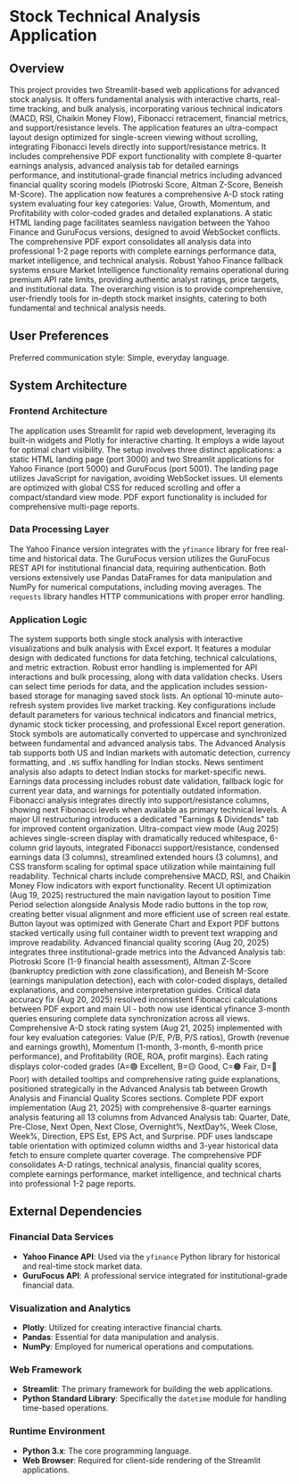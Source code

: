 # Stock Technical Analysis Application

## Overview
This project provides two Streamlit-based web applications for advanced stock analysis. It offers fundamental analysis with interactive charts, real-time tracking, and bulk analysis, incorporating various technical indicators (MACD, RSI, Chaikin Money Flow), Fibonacci retracement, financial metrics, and support/resistance levels. The application features an ultra-compact layout design optimized for single-screen viewing without scrolling, integrating Fibonacci levels directly into support/resistance metrics. It includes comprehensive PDF export functionality with complete 8-quarter earnings analysis, advanced analysis tab for detailed earnings performance, and institutional-grade financial metrics including advanced financial quality scoring models (Piotroski Score, Altman Z-Score, Beneish M-Score). The application now features a comprehensive A-D stock rating system evaluating four key categories: Value, Growth, Momentum, and Profitability with color-coded grades and detailed explanations. A static HTML landing page facilitates seamless navigation between the Yahoo Finance and GuruFocus versions, designed to avoid WebSocket conflicts. The comprehensive PDF export consolidates all analysis data into professional 1-2 page reports with complete earnings performance data, market intelligence, and technical analysis. Robust Yahoo Finance fallback systems ensure Market Intelligence functionality remains operational during premium API rate limits, providing authentic analyst ratings, price targets, and institutional data. The overarching vision is to provide comprehensive, user-friendly tools for in-depth stock market insights, catering to both fundamental and technical analysis needs.

## User Preferences
Preferred communication style: Simple, everyday language.

## System Architecture

### Frontend Architecture
The application uses Streamlit for rapid web development, leveraging its built-in widgets and Plotly for interactive charting. It employs a wide layout for optimal chart visibility. The setup involves three distinct applications: a static HTML landing page (port 3000) and two Streamlit applications for Yahoo Finance (port 5000) and GuruFocus (port 5001). The landing page utilizes JavaScript for navigation, avoiding WebSocket issues. UI elements are optimized with global CSS for reduced scrolling and offer a compact/standard view mode. PDF export functionality is included for comprehensive multi-page reports.

### Data Processing Layer
The Yahoo Finance version integrates with the `yfinance` library for free real-time and historical data. The GuruFocus version utilizes the GuruFocus REST API for institutional financial data, requiring authentication. Both versions extensively use Pandas DataFrames for data manipulation and NumPy for numerical computations, including moving averages. The `requests` library handles HTTP communications with proper error handling.

### Application Logic
The system supports both single stock analysis with interactive visualizations and bulk analysis with Excel export. It features a modular design with dedicated functions for data fetching, technical calculations, and metric extraction. Robust error handling is implemented for API interactions and bulk processing, along with data validation checks. Users can select time periods for data, and the application includes session-based storage for managing saved stock lists. An optional 10-minute auto-refresh system provides live market tracking. Key configurations include default parameters for various technical indicators and financial metrics, dynamic stock ticker processing, and professional Excel report generation. Stock symbols are automatically converted to uppercase and synchronized between fundamental and advanced analysis tabs. The Advanced Analysis tab supports both US and Indian markets with automatic detection, currency formatting, and `.NS` suffix handling for Indian stocks. News sentiment analysis also adapts to detect Indian stocks for market-specific news. Earnings data processing includes robust date validation, fallback logic for current year data, and warnings for potentially outdated information. Fibonacci analysis integrates directly into support/resistance columns, showing next Fibonacci levels when available as primary technical levels. A major UI restructuring introduces a dedicated "Earnings & Dividends" tab for improved content organization. Ultra-compact view mode (Aug 2025) achieves single-screen display with dramatically reduced whitespace, 6-column grid layouts, integrated Fibonacci support/resistance, condensed earnings data (3 columns), streamlined extended hours (3 columns), and CSS transform scaling for optimal space utilization while maintaining full readability. Technical charts include comprehensive MACD, RSI, and Chaikin Money Flow indicators with export functionality. Recent UI optimization (Aug 19, 2025) restructured the main navigation layout to position Time Period selection alongside Analysis Mode radio buttons in the top row, creating better visual alignment and more efficient use of screen real estate. Button layout was optimized with Generate Chart and Export PDF buttons stacked vertically using full container width to prevent text wrapping and improve readability. Advanced financial quality scoring (Aug 20, 2025) integrates three institutional-grade metrics into the Advanced Analysis tab: Piotroski Score (1-9 financial health assessment), Altman Z-Score (bankruptcy prediction with zone classification), and Beneish M-Score (earnings manipulation detection), each with color-coded displays, detailed explanations, and comprehensive interpretation guides. Critical data accuracy fix (Aug 20, 2025) resolved inconsistent Fibonacci calculations between PDF export and main UI - both now use identical yfinance 3-month queries ensuring complete data synchronization across all views. Comprehensive A-D stock rating system (Aug 21, 2025) implemented with four key evaluation categories: Value (P/E, P/B, P/S ratios), Growth (revenue and earnings growth), Momentum (1-month, 3-month, 6-month price performance), and Profitability (ROE, ROA, profit margins). Each rating displays color-coded grades (A=🟢 Excellent, B=🟡 Good, C=🟠 Fair, D=🔴 Poor) with detailed tooltips and comprehensive rating guide explanations, positioned strategically in the Advanced Analysis tab between Growth Analysis and Financial Quality Scores sections. Complete PDF export implementation (Aug 21, 2025) with comprehensive 8-quarter earnings analysis featuring all 13 columns from Advanced Analysis tab: Quarter, Date, Pre-Close, Next Open, Next Close, Overnight%, NextDay%, Week Close, Week%, Direction, EPS Est, EPS Act, and Surprise. PDF uses landscape table orientation with optimized column widths and 3-year historical data fetch to ensure complete quarter coverage. The comprehensive PDF consolidates A-D ratings, technical analysis, financial quality scores, complete earnings performance, market intelligence, and technical charts into professional 1-2 page reports.

## External Dependencies

### Financial Data Services
- **Yahoo Finance API**: Used via the `yfinance` Python library for historical and real-time stock market data.
- **GuruFocus API**: A professional service integrated for institutional-grade financial data.

### Visualization and Analytics
- **Plotly**: Utilized for creating interactive financial charts.
- **Pandas**: Essential for data manipulation and analysis.
- **NumPy**: Employed for numerical operations and computations.

### Web Framework
- **Streamlit**: The primary framework for building the web applications.
- **Python Standard Library**: Specifically the `datetime` module for handling time-based operations.

### Runtime Environment
- **Python 3.x**: The core programming language.
- **Web Browser**: Required for client-side rendering of the Streamlit applications.
